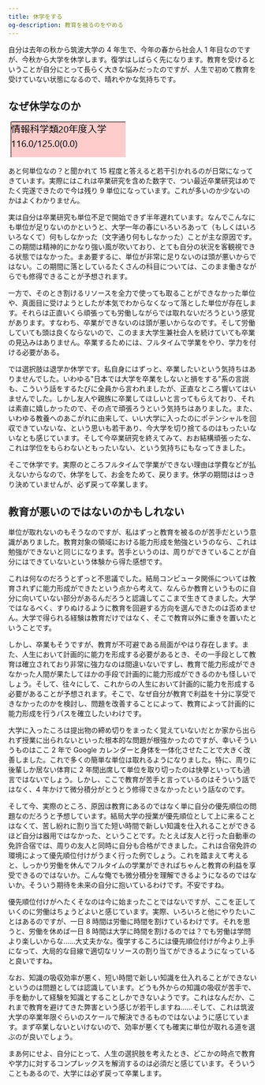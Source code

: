 ```yaml
---
title: 休学をする
og-description: 教育を被るのをやめる
---
```


自分は去年の秋から筑波大学の 4 年生で、今年の春から社会人 1 年目なのですが、今秋から大学を休学します。復学はしばらく先になります。教育を受けるということが自分にとって長らく大きな悩みだったのですが、人生で初めて教育を受けていない状態になるので、晴れやかな気持ちです。

## なぜ休学なのか

![単位](./credit.png)

あと何単位なの？と聞かれて 15 程度と答えると若干引かれるのが日常になってきています。実際にはこれは卒業研究を含めた数字で、つい最近卒業研究はめでたく完遂できたので今は残り 9 単位になっています。これが多いのか少ないのかはよくわかりません。

実は自分は卒業研究も単位不足で開始できず半年遅れています。なんでこんなにも単位が足りないのかというと、大学一年の春にいろいろあって（もしくはいろいろなくて）何もしなかった（文字通り何もしなかった）ことが主な原因です。この期間は精神的にかなり強い風が吹いており、とても自分の状況を客観視できる状態ではなかった。まあ要するに、単位が非常に足りないのは頭が悪いからではない。この期間に落としているたくさんの科目については、このまま働きながらでも修得できることが予想されます。

一方で、そのとき割けるリソースを全力で使っても取ることができなかった単位や、真面目に受けようとしたが本気でわからなくなって落とした単位が存在します。それらは正直いくら頑張っても労働しながらでは取れないだろうという感覚があります。すなわち、卒業ができないのは頭が悪いからなのです。そして労働していても頭は良くならないので、このまま大学生兼社会人を続けていても卒業の見込みはありません。卒業するためには、フルタイムで学業をやり、学力を付ける必要がある。

では選択肢は退学か休学です。私自身にはずっと、卒業したいという気持ちはありませんでした。いわゆる"日本では大学を卒業をしないと損をする"系の言説も、こういう話をするたびに全員から言われましたが、正直なところ響いてはいませんでした。しかし友人や親族に卒業してほしいと言ってもらえており、それは素直に嬉しかったので、その点で頑張ろうという気持ちはありました。また、いわゆる教養へのあこがれに由来して、いい大学に入ったのにポテンシャルを回収できていないな、という思いも若干あり、今大学を切り捨てるのはもったいないなとも感じています。そして今卒業研究を終えてみて、おお結構頑張ったな、これは学位をもらわないともったいない、という気持ちにもなってきました。

そこで休学です。実際のところフルタイムで学業ができない理由は学費などが払えないからなので、休学をして、お金をためて、戻ります。休学の期間ははっきり決めていませんが、必ず戻って卒業します。

## 教育が悪いのではないのかもしれない

単位が取れないのもそうなのですが、私はずっと教育を被るのが苦手だという意識がありました。教育対象の領域における能力形成を勉強というのなら、これは勉強ができないと同じになります。苦手というのは、周りができていることが自分にはできていないという体験から得た感想です。

これは何なのだろうとずっと不思議でした。結局コンピュータ関係については教育されずに能力形成ができたという点から考えて、なんらか教育というものに自分に向いていない部分があるんだろうと認識してここまで生きてきました。大学ではなるべく、すりぬけるように教育を回避する方向を選んできたのは否めません。大学で得られる経験は教育だけではなく、そこで教育以外に重きを置いたということです。

しかし、卒業もそうですが、教育が不可避である局面がやはり存在します。また、人生において計画的に能力を形成する必要があるとき、その一手段として教育は確立されており非常に強力なのは間違いないですし、教育で能力形成ができなかった人間が果たしてほかの手段で計画的に能力形成ができるのかも怪しいでしょう。そして、往々にして、これからの人生において計画的に能力を形成する必要があることが予想されます。そこで、なぜ自分が教育で利益を十分に享受できなかったのかを検討し、問題を改善することによって、教育によって計画的に能力形成を行うパスを確立したいわけです。

大学に入ったころは提出物の締め切りをまったく覚えていないだとか家から出られず授業に出られないといった根本的な問題が根強かったのですが、幸いそういうものはここ 2 年で Google カレンダーと身体を一体化させたことで大きく改善しました。これで多くの簡単な単位は取れるようになりました。特に、周りに後輩しか居ない体育に 2 年間出席して単位を取り切ったのは快挙といっても過言ではないでしょう。しかし、ここで教育が苦手と言っているのはそういう話ではなく、4 年かけて微分積分がとうとう修得できなかったという話なのです。

そして今、実際のところ、原因は教育にあるのではなく単に自分の優先順位の問題なのだろうと予想しています。結局大学の授業が優先順位として上に来ることはなくて、苦し紛れに割り当てた短い時間で新しい知識を仕入れることができるほど自分は器用ではなかった、ということです。たとえば友人と行った自動車の免許合宿では、周りの友人と同時に自分も合格ができました。これは合宿免許の環境によって優先順位付けがうまく行った例でしょう。これを踏まえて考えると、しっかり労働を休んでフルタイムの学業ができればちゃんと教育の利益を享受できるのではないか。こんな俺でも微分積分を理解できるようになるのではないか。そういう期待を未来の自分に抱いているわけです。不安ですね。

優先順位付けがへたくそなのは今に始まったことではないですが、ここを正していくのに労働はちょうどよいと感じています。実際、いろいろと他にやりたいことはあるのですが、一日 8 時間は労働に時間を割けているわけです。それを思うと、労働を休めば一日 8 時間は大学に時間を割けるのでは？でも労働は学問より楽しいからな……大丈夫かな。復学するころには優先順位付けが今より上手になって、大局的な目線で適切なリソースの割り当てができるようになっていると良いですね。

なお、知識の吸収効率が悪く、短い時間で新しい知識を仕入れることができないというのは問題としては認識しています。どうも外からの知識の吸収が苦手で、手を動かして経験を知識とすることしかできないようです。これはなんだか、これまで教育を避けてきた弊害という感じが若干しますね……そして、これは筑波大学の卒業年限ぐらいのスケールで解決できるものではないように感じています。まず卒業しないといけないので、効率が悪くても確実に単位が取れる道を選ぶのが良いでしょう。

まあ何にせよ、自分にとって、人生の選択肢を考えたとき、どこかの時点で教育や学力に対するコンプレックスを解消するのは必須だと感じています。そういうこともあるので、大学には必ず戻って卒業します。
